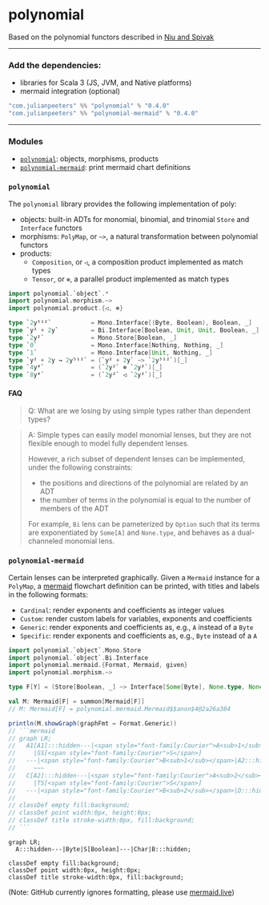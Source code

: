 # polynomial

Based on the polynomial functors described in [Niu and Spivak](https://topos.site/poly-book.pdf)

---

### Add the dependencies:
 - libraries for Scala 3 (JS, JVM, and Native platforms)
 - mermaid integration (optional)
 
```scala
"com.julianpeeters" %% "polynomial" % "0.4.0" 
"com.julianpeeters" %% "polynomial-mermaid" % "0.4.0"
```

---

### Modules
 - [`polynomial`](#polynomial-1): objects, morphisms, products
 - [`polynomial-mermaid`](#polynomial-mermaid): print mermaid chart definitions

### `polynomial`

The `polynomial` library provides the following implementation of poly:
 - objects: built-in ADTs for monomial, binomial, and trinomial `Store` and `Interface` functors
 - morphisms: `PolyMap`, or `~>`, a natural transformation between polynomial functors
 - products:
   - `Composition`, or `◁`, a composition product implemented as match types
   - `Tensor`, or `⊗`, a parallel product implemented as match types

```scala
import polynomial.`object`.*
import polynomial.morphism.~>
import polynomial.product.{◁, ⊗}

type `2y⁵¹²`           = Mono.Interface[(Byte, Boolean), Boolean, _]
type `y² + 2y`         = Bi.Interface[Boolean, Unit, Unit, Boolean, _]
type `2y²`             = Mono.Store[Boolean, _]
type `0`               = Mono.Interface[Nothing, Nothing, _]
type `1`               = Mono.Interface[Unit, Nothing, _]
type `y² + 2y → 2y⁵¹²` = (`y² + 2y` ~> `2y⁵¹²`)[_]
type `4y⁴`             = (`2y²` ⊗ `2y²`)[_]
type `8y⁴`             = (`2y²` ◁ `2y²`)[_]
```

#### FAQ

>Q: What are we losing by using simple types rather than dependent types?

>A: Simple types can easily model monomial lenses, but they are not flexible
>enough to model fully dependent lenses.
>
>However, a rich subset of dependent lenses can be implemented, under the
>following constraints:
> - the positions and directions of the polynomial are related by an ADT
> - the number of terms in the polynomial is equal to the number of members of the ADT
>
>For example, `Bi` lens can be pameterized by `Option` such that its
>terms are exponentiated by `Some[A]` and `None.type`, and behaves as a
>dual-channeled monomial lens.

### `polynomial-mermaid`

Certain lenses can be interpreted graphically. Given a `Mermaid` instance for a
`PolyMap`, a [mermaid](https://mermaid.js.org/intro/) flowchart definition can
be printed, with titles and labels in the following formats:
 - `Cardinal`: render exponents and coefficients as integer values
 - `Custom`: render custom labels for variables, exponents and coefficients
 - `Generic`: render exponents and coefficients as, e.g., `A` instead of a `Byte`
 - `Specific`: render exponents and coefficients as, e.g., `Byte` instead of a `A`


```scala
import polynomial.`object`.Mono.Store
import polynomial.`object`.Bi.Interface
import polynomial.mermaid.{Format, Mermaid, given}
import polynomial.morphism.~>

type F[Y] = (Store[Boolean, _] ~> Interface[Some[Byte], None.type, None.type, Some[Char], _])[Y]

val M: Mermaid[F] = summon[Mermaid[F]]
// M: Mermaid[F] = polynomial.mermaid.Mermaid$$anon$4@2a26a384

println(M.showGraph(graphFmt = Format.Generic))
// ```mermaid
// graph LR;
//   A1[A1]:::hidden---|<span style="font-family:Courier">A<sub>1</sub></span>
//     |SS[<span style="font-family:Courier">S</span>]
//   ---|<span style="font-family:Courier">B<sub>1</sub></span>|A2:::hidden
//     ~~~
//   C[A2]:::hidden---|<span style="font-family:Courier">A<sub>2</sub></span>
//     |TS[<span style="font-family:Courier">S</span>]
//   ---|<span style="font-family:Courier">B<sub>2</sub></span>|D:::hidden;
// 
// classDef empty fill:background;
// classDef point width:0px, height:0px;
// classDef title stroke-width:0px, fill:background;
// ```
```

```mermaid
graph LR;
  A:::hidden---|Byte|S[Boolean]---|Char|B:::hidden;

classDef empty fill:background;
classDef point width:0px, height:0px;
classDef title stroke-width:0px, fill:background;
```



(Note: GitHub currently ignores formatting, please use [mermaid.live](https://mermaid.live/))